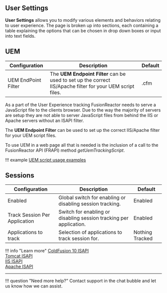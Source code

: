 ## User Settings

**User Settings** allows you to modify various elements and
behaviors relating to user experience. The page is broken up into
sections, each containing a table explaining the options that can be
chosen in drop down boxes or input into text fields.

## UEM

|Configuration|Description|Default|
|--- |--- |--- |
|UEM EndPoint Filter|The **UEM Endpoint Filter** can be used to set up the correct IIS/Apache filter for your UEM script files.|.cfm|

As a part of the User Experience tracking FusionReactor needs to serve a
JavaScript file to the clients browser. Due to the way the majority of
servers are setup they are not able to server JavaScript files from
behind the IIS or Apache servers without an ISAPI filter.

The **UEM Endpoint Filter** can be used to set up the correct IIS/Apache
filter for your UEM script files.

To use UEM in a web page all that is needed is the inclusion of a call
to the FusionReactor API (FRAPI) method *getUemTrackingScript*. 

!!! example
    [UEM script usage examples](/Data-insights/Features/UEM/User-Experience-Monitoring/#script-examples#script-examples)

## Sessions

|Configuration|Description|Default|
|--- |--- |--- |
|Enabled|Global switch for enabling or disabling session tracking.|Enabled|
|Track Session Per Application|Switch for enabling or disabling session tracking per application.|Enabled|
|Applications to track|Selection of applications to track session for.|Nothing Tracked|

!!! info "Learn more"
    [ColdFusion 10 ISAPI](http://help.adobe.com/en_US/ColdFusion/10.0/Installing/WSc3ff6d0ea77859461172e0811cdec18a15-7ffb.html) <br>
    [Tomcat ISAPI](http://tomcat.apache.org/connectors-doc-archive/jk2/jk/iishowto.html)<br>
    [IIS ISAPI](http://www.iis.net/configreference/system.webserver/isapifilters)<br>
    [Apache ISAPI](http://httpd.apache.org/docs/2.2/mod/mod_isapi.html)<br>



___

!!! question "Need more help?"
    Contact support in the chat bubble and let us know how we can assist.

